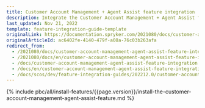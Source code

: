 ```yaml
---
title: Customer Account Management + Agent Assist feature integration
description: Integrate the Customer Account Management + Agent Assist feature into your project.
last_updated: Nov 21, 2022
template: feature-integration-guide-template
originalLink: https://documentation.spryker.com/2021080/docs/customer-account-management-agent-assist-feature-integration
originalArticleId: ac6402fe-4140-479f-a08a-76c03b263afa
redirect_from:
  - /2021080/docs/customer-account-management-agent-assist-feature-integration
  - /2021080/docs/en/customer-account-management-agent-assist-feature-integration
  - /docs/customer-account-management-agent-assist-feature-integration
  - /docs/en/customer-account-management-agent-assist-feature-integration
  - /docs/scos/dev/feature-integration-guides/202212.0/customer-account-management-agent-assist-feature-integration.html
---
```


{% include pbc/all/install-features/{{page.version}}/install-the-customer-account-management-agent-assist-feature.md %} <!-- To edit, see /_includes/pbc/all/install-features/202212.0/install-the-customer-account-management-agent-assist-feature.md -->
